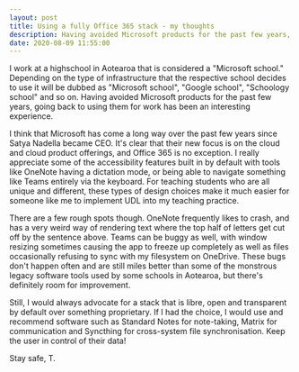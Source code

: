 ```yaml
---
layout: post
title: Using a fully Office 365 stack - my thoughts
description: Having avoided Microsoft products for the past few years, going back to using them for work has been an interesting experience
date: 2020-08-09 11:55:00
---
```


I work at a highschool in Aotearoa that is considered a "Microsoft school." Depending on the type of infrastructure that the respective school decides to use it will be dubbed as "Microsoft school", "Google school", "Schoology school" and so on. Having avoided Microsoft products for the past few years, going back to using them for work has been an interesting experience.

<!--more-->

I think that Microsoft has come a long way over the past few years since Satya Nadella became CEO. It's clear that their new focus is on the cloud and cloud product offerings, and Office 365 is no exception. I really appreciate some of the accessibility features built in by default with tools like OneNote having a dictation mode, or being able to navigate something like Teams entirely via the keyboard. For teaching students who are all unique and different, these types of design choices make it much easier for someone like me to implement UDL into my teaching practice.

There are a few rough spots though. OneNote frequently likes to crash, and has a very weird way of rendering text where the top half of letters get cut off by the sentence above. Teams can be buggy as well, with window resizing sometimes causing the app to freeze up completely as well as files occasionally refusing to sync with my filesystem on OneDrive. These bugs don't happen often and are still miles better than some of the monstrous legacy software tools used by some schools in Aotearoa, but there's definitely room for improvement.

Still, I would always advocate for a stack that is libre, open and transparent by default over something proprietary. If I had the choice, I would use and recommend software such as Standard Notes for note-taking, Matrix for communication and Syncthing for cross-system file synchronisation. Keep the user in control of their data!

Stay safe,
T.